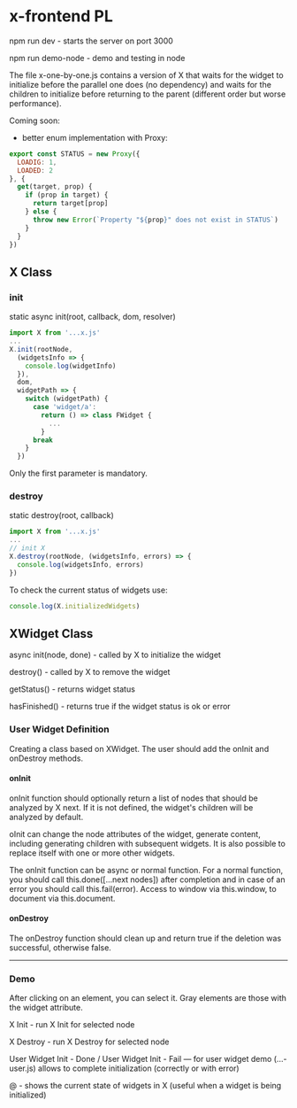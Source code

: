 # x-frontend PL

npm run dev - starts the server on port 3000

npm run demo-node - demo and testing in node

The file x-one-by-one.js contains a version of X that waits for the widget to initialize before the parallel one does (no dependency) and waits for the children to initialize before returning to the parent (different order but worse performance).

Coming soon:
- better enum implementation with Proxy:
```js
export const STATUS = new Proxy({
  LOADIG: 1,
  LOADED: 2
}, {
  get(target, prop) {
    if (prop in target) {
      return target[prop]
    } else {
      throw new Error(`Property "${prop}" does not exist in STATUS`)
    }
  }
})
```


## X Class

### init

static async init(root, callback, dom, resolver)

```js
import X from '...x.js'
...
X.init(rootNode,
  (widgetsInfo => {
    console.log(widgetInfo)
  }),
  dom,
  widgetPath => {
    switch (widgetPath) {
      case 'widget/a':
        return () => class FWidget {
          ...
        }
      break
    }
  })
```

Only the first parameter is mandatory.


### destroy

static destroy(root, callback)

```js
import X from '...x.js'
...
// init X
X.destroy(rootNode, (widgetsInfo, errors) => {
  console.log(widgetsInfo, errors)
})
```

To check the current status of widgets use:
```js
console.log(X.initializedWidgets)
```



## XWidget Class

async init(node, done) - called by X to initialize the widget

destroy() - called by X to remove the widget

getStatus() - returns widget status

hasFinished() - returns true if the widget status is ok or error



### User Widget Definition

Creating a class based on XWidget.
The user should add the onInit and onDestroy methods.

#### onInit

onInit function should optionally return a list of nodes that should be analyzed by X next. If it is not defined, the widget's children will be analyzed by default.

oInit can change the node attributes of the widget, generate content, including generating children with subsequent widgets. It is also possible to replace itself with one or more other widgets.

The onInit function can be async or normal function.
For a normal function, you should call this.done([...next nodes]) after completion and in case of an error you should call this.fail(error).
Access to window via this.window, to document via this.document.

#### onDestroy

The onDestroy function should clean up and return true if the deletion was successful, otherwise false.


---


### Demo

After clicking on an element, you can select it. Gray elements are those with the widget attribute.

X Init - run X Init for selected node

X Destroy - run X Destroy for selected node

User Widget Init - Done / User Widget Init - Fail — for user widget demo (...-user.js) allows to complete initialization (correctly or with error)

@ - shows the current state of widgets in X (useful when a widget is being initialized)
